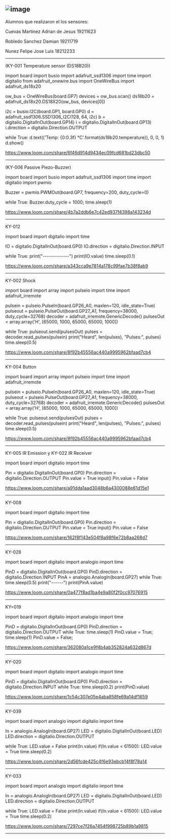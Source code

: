![image](https://user-images.githubusercontent.com/99285798/202036639-36fc13c0-d3d0-48fa-8a25-69d1d9760b12.png)
----

Alumnos que realizaron el los sensores:

Cuevas Martinez Adrian de Jesus 19211623

Robledo Sanchez Damian 19211719

Nunez Felipe Jose Luis 18212233


----

(KY-001 Temperature sensor (DS18B20))

import board
import busio
import adafruit_ssd1306
import time
import digitalio
from adafruit_onewire.bus import OneWireBus
import adafruit_ds18x20

ow_bus = OneWireBus(board.GP7)
devices = ow_bus.scan()
ds18b20 = adafruit_ds18x20.DS18X20(ow_bus, devices[0])

i2c = busio.I2C(board.GP1, board.GP0)
d = adafruit_ssd1306.SSD1306_I2C(128, 64, i2c)
b = digitalio.DigitalInOut(board.GP14)
i = digitalio.DigitalInOut(board.GP13)
i.direction = digitalio.Direction.OUTPUT

while True:
    d.text(('Temp: {0:0.3f} °C'.format(ds18b20.temperature)), 0, 0, 1)
    d.show()

https://www.loom.com/share/6f46d914d9434ec09fcd681bd23dbc50

----

(KY-006 Passive Piezo-Buzzer)

import board
import busio
import adafruit_ssd1306
import time
import digitalio
import pwmio

Buzzer = pwmio.PWMOut(board.GP7, frequency=200, duty_cycle=0)

while True:
    Buzzer.duty_cycle = 1000;
    time.sleep(1)

https://www.loom.com/share/4b7a2ddb6e7c42ed937f4398a143234d

----

KY-012

import board
import digitalio
import time

IO = digitalio.DigitalInOut(board.GP0)
IO.direction = digitalio.Direction.INPUT

while True:
    print("-------------")
    print(IO.value)
    time.sleep(0.1)

https://www.loom.com/share/a343cca9e7814a178c99fae7b38f8ab9

----

KY-002 Shock

import board
import array
import pulseio
import time
import adafruit_irremote

pulsein = pulseio.PulseIn(board.GP26_A0, maxlen=120, idle_state=True)
pulseout = pulseio.PulseOut(board.GP27_A1, frequency=38000, duty_cycle=32768)
decoder = adafruit_irremote.GenericDecode()
pulsesOut = array.array('H', [65000, 1000, 65000, 65000, 1000])

while True:
    pulseout.send(pulsesOut)
    pulses = decoder.read_pulses(pulsein)
    print("Heard", len(pulses), "Pulses:", pulses)
    time.sleep(0.5)

https://www.loom.com/share/8f92b45556ac440a9995962bfaad7cb4

----

KY-004 Button

import board
import array
import pulseio
import time
import adafruit_irremote

pulsein = pulseio.PulseIn(board.GP26_A0, maxlen=120, idle_state=True)
pulseout = pulseio.PulseOut(board.GP27_A1, frequency=38000, duty_cycle=32768)
decoder = adafruit_irremote.GenericDecode()
pulsesOut = array.array('H', [65000, 1000, 65000, 65000, 1000])

while True:
    pulseout.send(pulsesOut)
    pulses = decoder.read_pulses(pulsein)
    print("Heard", len(pulses), "Pulses:", pulses)
    time.sleep(0.5)

https://www.loom.com/share/8f92b45556ac440a9995962bfaad7cb4

----

KY-005 IR Emission y KY-022 IR Receiver

import board
import digitalio
import time

Pin = digitalio.DigitalInOut(board.GP0)
Pin.direction = digitalio.Direction.OUTPUT
Pin.value = True
input()
Pin.value = False

https://www.loom.com/share/a91dda1aad3048b6a4300088e61d15e1

----

KY-008

import board
import digitalio
import time

Pin = digitalio.DigitalInOut(board.GP0)
Pin.direction = digitalio.Direction.OUTPUT
Pin.value = True
input()
Pin.value = False

https://www.loom.com/share/162f8f143e504f8a98f6e72b8aa268d7

----

KY-028

import board
import digitalio
import analogio
import time

PinD = digitalio.DigitalInOut(board.GP0)
PinD.direction = digitalio.Direction.INPUT
PinA = analogio.AnalogIn(board.GP27)
while True:
    time.sleep(0.5)
    print("------")
    print(PinA.value)

https://www.loom.com/share/0a477f8ad1ba4e9a80f2f0cc97076915

----

KY=019

import board
import digitalio
import analogio
import time

PinD = digitalio.DigitalInOut(board.GP0)
PinD.direction = digitalio.Direction.OUTPUT
while True:
    time.sleep(1)
    PinD.value = True;
    time.sleep(1)
    PinD.value = False;

https://www.loom.com/share/362080a1ce9f4b4ab352824a632d867d

----

KY-020

import board
import digitalio
import analogio
import time

PinD = digitalio.DigitalInOut(board.GP0)
PinD.direction = digitalio.Direction.INPUT
while True:
    time.sleep(0.2)
    print(PinD.value)


https://www.loom.com/share/1c54c307e05e4aba858fe69a14df1659

----

KY-039

import board
import analogio
import digitalio
import time

In = analogio.AnalogIn(board.GP27)
LED = digitalio.DigitalInOut(board.LED)
LED.direction = digitalio.Direction.OUTPUT

while True:
    LED.value = False
    print(In.value)
    if(In.value < 61500):
        LED.value = True
    time.sleep(0.2)
   
https://www.loom.com/share/2d56fcde425c4f6e93ebcb14f8f78a14

----

KY-033

import board
import analogio
import digitalio
import time

In = analogio.AnalogIn(board.GP27)
LED = digitalio.DigitalInOut(board.LED)
LED.direction = digitalio.Direction.OUTPUT

while True:
    LED.value = False
    print(In.value)
    if(In.value < 61500):
        LED.value = True
    time.sleep(0.2)
    
https://www.loom.com/share/7297ce7f26a7454f998725b89b1a9815

----





